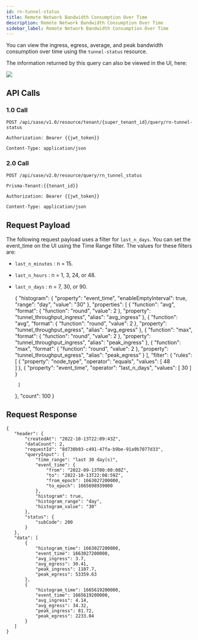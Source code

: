 ```yaml
---
id: rn-tunnel-status
title: Remote Network Bandwidth Consumption Over Time
description: Remote Network Bandwidth Consumption Over Time
sidebar_label: Remote Network Bandwidth Consumption Over Time
---
```


You can view the ingress, egress, average, and peak bandwidth consumption over time using the `tunnel-status` resource.

The information returned by this query can also be viewed in the UI, here:

![](/access/img/tunnel_status_img.png)

## API Calls

### 1.0 Call

    POST /api/sase/v1.0/resource/tenant/{super_tenant_id}/query/rn-tunnel-status

    Authorization: Bearer {{jwt_token}}
    
    Content-Type: application/json

### 2.0 Call

    POST /api/sase/v2.0/resource/query/rn_tunnel_status

    Prisma-Tenant:{{tenant_id}}

    Authorization: Bearer {{jwt_token}}
    
    Content-Type: application/json

## Request Payload

The following request payload uses a filter for `last_n_days`. You can set the event_time on the UI using the Time Range filter. The
values for these filters are:

* `last_n_minutes` : n = 15.
* `last_n_hours` : n = 1, 3, 24, or 48.
* `last_n_days` : n = 7, 30, or 90.


    {
     "histogram": {
       "property": "event_time",
       "enableEmptyInterval": true,
       "range": "day",
       "value": "30"
     },
     "properties": [
       {
         "function": "avg",
         "format": {
           "function": "round",
           "value": 2
         },
         "property": "tunnel_throughput_ingress",
         "alias": "avg_ingress"
       },
       {
         "function": "avg",
         "format": {
           "function": "round",
           "value": 2
         },
         "property": "tunnel_throughput_egress",
         "alias": "avg_egress"
       },
       {
         "function": "max",
         "format": {
           "function": "round",
           "value": 2
         },
         "property": "tunnel_throughput_ingress",
         "alias": "peak_ingress"
       },
       {
         "function": "max",
         "format": {
           "function": "round",
           "value": 2
         },
         "property": "tunnel_throughput_egress",
         "alias": "peak_egress"
       }
     ],
     "filter": {
       "rules": [
         {
           "property": "node_type",
           "operator": "equals",
           "values": [
              48             
           ]
         },
         {
           "property": "event_time",
           "operator": "last_n_days",
           "values": [
             30
           ]
         }
 
       ]
     },
     "count": 100
    }


## Request Response

    {
       "header": {
           "createdAt": "2022-10-13T22:09:43Z",
           "dataCount": 2,
           "requestId": "8d730b93-c491-47fa-b9be-91a9b7077d33",
           "queryInput": {
               "time_range": "last 30 day(s)",
               "event_time": {
                   "from": "2022-09-13T00:00:00Z",
                   "to": "2022-10-13T22:08:59Z",
                   "from_epoch": 1663027200000,
                   "to_epoch": 1665698939000
               },
               "histogram": true,
               "histogram_range": "day",
               "histogram_value": "30"
           },
           "status": {
               "subCode": 200
           }
       },
       "data": [
           {
               "histogram_time": 1663027200000,
               "event_time": 1663027200000,
               "avg_ingress": 3.7,
               "avg_egress": 30.41,
               "peak_ingress": 1107.7,
               "peak_egress": 53359.63
           },
           {
               "histogram_time": 1665619200000,
               "event_time": 1665619200000,
               "avg_ingress": 4.14,
               "avg_egress": 34.32,
               "peak_ingress": 81.72,
               "peak_egress": 2233.04
           }
       ]
    }


 
